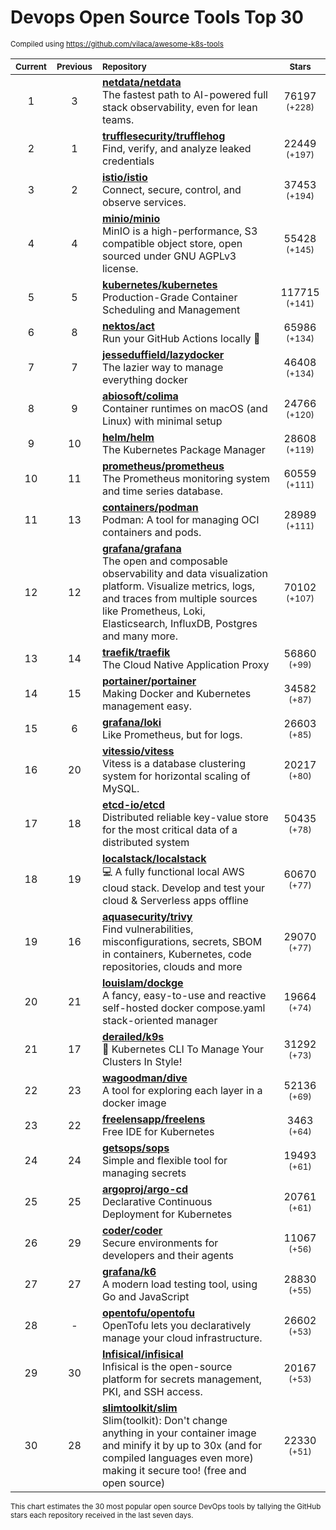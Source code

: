 # Devops Open Source Tools Top 30
<sup>Compiled using https://github.com/vilaca/awesome-k8s-tools</sup>
<div align="center">

|<sub>Current</sub>|<sub>Previous</sub>|<sub>Repository</sub>|<sub>Stars</sub>|
|:---:|:---:|:---|:---:|
|1|3|[**netdata/netdata**](https://github.com/netdata/netdata)<br/>The fastest path to AI-powered full stack observability, even for lean teams.|76197 <sup>(+228)</sup>|
|2|1|[**trufflesecurity/trufflehog**](https://github.com/trufflesecurity/trufflehog)<br/>Find, verify, and analyze leaked credentials|22449 <sup>(+197)</sup>|
|3|2|[**istio/istio**](https://github.com/istio/istio)<br/>Connect, secure, control, and observe services.|37453 <sup>(+194)</sup>|
|4|4|[**minio/minio**](https://github.com/minio/minio)<br/>MinIO is a high-performance, S3 compatible object store, open sourced under GNU AGPLv3 license.|55428 <sup>(+145)</sup>|
|5|5|[**kubernetes/kubernetes**](https://github.com/kubernetes/kubernetes)<br/>Production-Grade Container Scheduling and Management|117715 <sup>(+141)</sup>|
|6|8|[**nektos/act**](https://github.com/nektos/act)<br/>Run your GitHub Actions locally 🚀|65986 <sup>(+134)</sup>|
|7|7|[**jesseduffield/lazydocker**](https://github.com/jesseduffield/lazydocker)<br/>The lazier way to manage everything docker|46408 <sup>(+134)</sup>|
|8|9|[**abiosoft/colima**](https://github.com/abiosoft/colima)<br/>Container runtimes on macOS (and Linux) with minimal setup|24766 <sup>(+120)</sup>|
|9|10|[**helm/helm**](https://github.com/helm/helm)<br/>The Kubernetes Package Manager|28608 <sup>(+119)</sup>|
|10|11|[**prometheus/prometheus**](https://github.com/prometheus/prometheus)<br/>The Prometheus monitoring system and time series database.|60559 <sup>(+111)</sup>|
|11|13|[**containers/podman**](https://github.com/containers/podman)<br/>Podman: A tool for managing OCI containers and pods.|28989 <sup>(+111)</sup>|
|12|12|[**grafana/grafana**](https://github.com/grafana/grafana)<br/>The open and composable observability and data visualization platform. Visualize metrics, logs, and traces from multiple sources like Prometheus, Loki, Elasticsearch, InfluxDB, Postgres and many more. |70102 <sup>(+107)</sup>|
|13|14|[**traefik/traefik**](https://github.com/traefik/traefik)<br/>The Cloud Native Application Proxy|56860 <sup>(+99)</sup>|
|14|15|[**portainer/portainer**](https://github.com/portainer/portainer)<br/>Making Docker and Kubernetes management easy.|34582 <sup>(+87)</sup>|
|15|6|[**grafana/loki**](https://github.com/grafana/loki)<br/>Like Prometheus, but for logs.|26603 <sup>(+85)</sup>|
|16|20|[**vitessio/vitess**](https://github.com/vitessio/vitess)<br/>Vitess is a database clustering system for horizontal scaling of MySQL.|20217 <sup>(+80)</sup>|
|17|18|[**etcd-io/etcd**](https://github.com/etcd-io/etcd)<br/>Distributed reliable key-value store for the most critical data of a distributed system|50435 <sup>(+78)</sup>|
|18|19|[**localstack/localstack**](https://github.com/localstack/localstack)<br/>💻 A fully functional local AWS cloud stack. Develop and test your cloud & Serverless apps offline|60670 <sup>(+77)</sup>|
|19|16|[**aquasecurity/trivy**](https://github.com/aquasecurity/trivy)<br/>Find vulnerabilities, misconfigurations, secrets, SBOM in containers, Kubernetes, code repositories, clouds and more|29070 <sup>(+77)</sup>|
|20|21|[**louislam/dockge**](https://github.com/louislam/dockge)<br/>A fancy, easy-to-use and reactive self-hosted docker compose.yaml stack-oriented manager|19664 <sup>(+74)</sup>|
|21|17|[**derailed/k9s**](https://github.com/derailed/k9s)<br/>🐶 Kubernetes CLI To Manage Your Clusters In Style!|31292 <sup>(+73)</sup>|
|22|23|[**wagoodman/dive**](https://github.com/wagoodman/dive)<br/>A tool for exploring each layer in a docker image|52136 <sup>(+69)</sup>|
|23|22|[**freelensapp/freelens**](https://github.com/freelensapp/freelens)<br/>Free IDE for Kubernetes|3463 <sup>(+64)</sup>|
|24|24|[**getsops/sops**](https://github.com/getsops/sops)<br/>Simple and flexible tool for managing secrets|19493 <sup>(+61)</sup>|
|25|25|[**argoproj/argo-cd**](https://github.com/argoproj/argo-cd)<br/>Declarative Continuous Deployment for Kubernetes|20761 <sup>(+61)</sup>|
|26|29|[**coder/coder**](https://github.com/coder/coder)<br/>Secure environments for developers and their agents|11067 <sup>(+56)</sup>|
|27|27|[**grafana/k6**](https://github.com/grafana/k6)<br/>A modern load testing tool, using Go and JavaScript|28830 <sup>(+55)</sup>|
|28|-|[**opentofu/opentofu**](https://github.com/opentofu/opentofu)<br/>OpenTofu lets you declaratively manage your cloud infrastructure.|26602 <sup>(+53)</sup>|
|29|30|[**Infisical/infisical**](https://github.com/Infisical/infisical)<br/>Infisical is the open-source platform for secrets management, PKI, and SSH access.|20167 <sup>(+53)</sup>|
|30|28|[**slimtoolkit/slim**](https://github.com/slimtoolkit/slim)<br/>Slim(toolkit): Don't change anything in your container image and minify it by up to 30x (and for compiled languages even more) making it secure too! (free and open source)|22330 <sup>(+51)</sup>|


</div>

<sub>This chart estimates the 30 most popular open source DevOps tools by tallying the GitHub stars each repository received in the last seven days.</sub>

